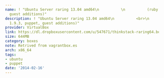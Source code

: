 ```yaml
---
name: ! "Ubuntu Server raring 13.04 amd64\n          \n          (ruby 1.9.3, puppet,
  guest additions)"
description: ! "Ubuntu Server raring 13.04 amd64\n          <br>\n          (ruby
  1.9.3, puppet, guest additions)"
provider: VirtualBox
link: https://dl.dropboxusercontent.com/u/547671/thinkstack-raring64.box
size: 644MB
category: boxes
note: Retrived from vagrantbox.es
arch: x86_64
tags:
- ubuntu
- puppet
date: '2014-02-16'
---
```

